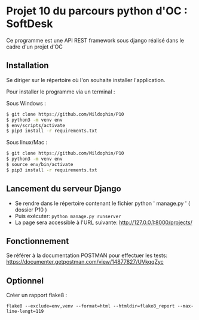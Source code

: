 
# Projet 10 du parcours python d'OC : SoftDesk 

Ce programme est une API REST framework sous django réalisé dans le cadre d'un projet d'OC


## Installation

Se diriger sur le répertoire où l'on souhaite installer l'application.

Pour installer le programme via un terminal :  

Sous Windows :  
```sh
$ git clone https://github.com/Mildophin/P10  
$ python3 -m venv env  
$ env/scripts/activate  
$ pip3 install -r requirements.txt   
```
Sous linux/Mac :      
```sh
$ git clone https://github.com/Mildophin/P10
$ python3 -m venv env    
$ source env/bin/activate    
$ pip3 install -r requirements.txt    
```

## Lancement du serveur Django

* Se rendre dans le répertoire contenant le fichier python ' manage.py ' ( dossier P10 )
* Puis exécuter:
```python manage.py runserver```
* La page sera accessible à l'URL suivante:  http://127.0.0.1:8000/projects/

## Fonctionnement

Se référer à la documentation POSTMAN pour effectuer les tests:
https://documenter.getpostman.com/view/14877827/UVkqqZyc


## Optionnel
Créer un rapport flake8 :  

`flake8 --exclude=env,venv --format=html --htmldir=flake8_report --max-line-lengt=119`

